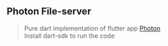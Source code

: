 ## Photon File-server 

> Pure dart implementation of flutter app <a href="https://github.com/abhi16180/photon">Photon</a><br>
> Install dart-sdk to run the code